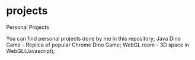 # projects
Personal Projects

You can find personal projects done by me in this repository;
Java Dino Game - Replica of popular Chrome Dino Game;
WebGL room - 3D space in WebGL(Javascript);
